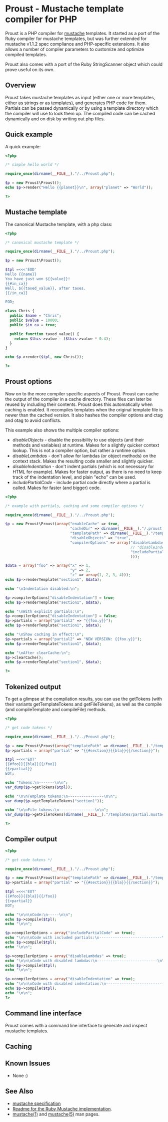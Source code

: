 Proust - Mustache template compiler for PHP
===========================================

Proust is a PHP compiler for [mustache](http://mustache.github.com/)
templates. It started as a port of the Ruby compiler for mustache
templates, but was further extended for mustache v1.1.2 spec
compliance and PHP-specific extensions. It also allows a number of
compiler parameters to customize and optimize compiled templates.

Proust also comes with a port of the Ruby StringScanner object which
could prove useful on its own.

Overview
--------

Proust takes mustache templates as input (either one or more
templates, either as strings or as templates), and generates PHP code
for them. Partials can be passed dynamically or by using a template
directory which the compiler will use to look them up. The compiled
code can be cached dynamically and on disk by writing out php files.

Quick example
-------------

A quick example:

```php
<?php

/* simple hello world */

require_once(dirname(__FILE__)."/../Proust.php");

$p = new Proust\Proust();
echo $p->render("Hello {{planet}}\n", array("planet" => "World"));

?>
```

Mustache template
-----------------

The canonical Mustache template, with a php class:
```php
<?php

/* canonical mustache template */

require_once(dirname(__FILE__)."/../Proust.php");

$p = new Proust\Proust();

$tpl =<<<'EOD'
Hello {{name}}
You have just won ${{value}}!
{{#in_ca}}
Well, ${{taxed_value}}, after taxes.
{{/in_ca}}

EOD;

class Chris {
  public $name = "Chris";
  public $value = 10000;
  public $in_ca = true;

  public function taxed_value() {
    return $this->value - ($this->value * 0.4);
  }
}

echo $p->render($tpl, new Chris());

?>
```

Proust options
--------------

Now on to the more compiler specific aspects of Proust. Proust can
cache the output of the compiler in a cache directory. These files can
later be reused by including their contents. Proust does this
automatically when caching is enabled. It recompiles templates when
the original template file is newer than the cached version. It also
hashes the compiler options and ctag and otag to avoid conflicts.

This example also shows the multiple compiler options:

* *disableObjects* - disable the possibility to use objects (and their
   methods and variables) at runtime. Makes for a slightly quicker
   context lookup. This is not a compiler option, but rather a runtime
   option.
* *disableLambdas* - don't allow for lambdas (or object methods) on
   the context stack. Makes the resulting code smaller and slightly
   quicker.
* *disableIndentation* - don't indent partials (which is not necessary
   for HTML for example). Makes for faster output, as there is no need
   to keep track of the indentation level, and plain "echo" can be
   used.
* *includePartialCode* - include partial code directly where a partial
   is called. Makes for faster (and bigger) code.

```php
<?php

/* example with partials, caching and some compiler options */

require_once(dirname(__FILE__)."/../Proust.php");

$p = new Proust\Proust(array("enableCache" => true,
                             "cacheDir" => dirname(__FILE__)."/.proust.cache/",
                             "templatePath" => dirname(__FILE__)."/templates/",
                             "disableObjects" => "true",
                             "compilerOptions" => array("disableLambdas" => true,
                                                        // "disableIndentation" => true,
                                                        "includePartialCode" => true
                                                        )));

$data = array("foo" => array("x" => 1,
                             "y" => 2,
                             "z" => array(1, 2, 3, 4)));
echo $p->renderTemplate("section1", $data);

echo "\nIndentation disabled:\n";

$p->compilerOptions["disableIndentation"] = true;
echo $p->renderTemplate("section1", $data);

echo "\nWith explicit partials:\n";
$p->compilerOptions["disableIndentation"] = false;
$p->partials = array("partial2" => "{{foo.y}}");
echo $p->renderTemplate("section1", $data);

echo "\nShow caching in effect:\n";
$p->partials = array("partial2" => "NEW VERSION: {{foo.y}}");
echo $p->renderTemplate("section1", $data);

echo "\nAfter clearCache:\n";
$p->clearCache();
echo $p->renderTemplate("section1", $data);

?>
```

Tokenized output
-----------------

To get a glimpse at the compilation results, you can use the getTokens
(with their variants getTemplateTokens and getFileTokens), as well as
the compile (and compileTemplate and compileFile) methods.

```php
<?php

/* get code tokens */

require_once(dirname(__FILE__)."/../Proust.php");

$p = new Proust\Proust(array("templatePath" => dirname(__FILE__)."/templates/"));
$p->partials = array("partial" => "{{#section}}{{bla}}{{/section}}");

$tpl =<<<'EOT'
{{#foo}}{{bla}}{{/foo}}
{{>partial}}
EOT;

echo "Tokens:\n-------\n\n";
var_dump($p->getTokens($tpl));

echo "\n\nTemplate tokens:\n----------------\n\n";
var_dump($p->getTemplateTokens("section1"));

echo "\n\nFile tokens:\n----------------\n\n";
var_dump($p->getFileTokens(dirname(__FILE__)."/templates/partial.mustache"));

?>
```

Compiler output
---------------

```php
<?php

/* get code tokens */

require_once(dirname(__FILE__)."/../Proust.php");

$p = new Proust\Proust(array("templatePath" => dirname(__FILE__)."/templates/"));
$p->partials = array("partial" => "{{#section}}{{bla}}{{/section}}");

$tpl =<<<'EOT'
{{#foo}}{{bla}}{{/foo}}
{{>partial}}
EOT;

echo "\n\n\nCode:\n-----\n\n";
echo $p->compile($tpl);
echo "\n\n";

$p->compilerOptions = array("includePartialCode" => true);
echo "\n\n\nCode with included partials:\n----------------------------\n\n";
echo $p->compile($tpl);
echo "\n\n";

$p->compilerOptions = array("disableLambdas" => true);
echo "\n\n\nCode with disabled lambdas:\n---------------------------\n\n";
echo $p->compile($tpl);
echo "\n\n";

$p->compilerOptions = array("disableIndentation" => true);
echo "\n\n\nCode with disabled indentation:\n-------------------------------\n\n";
echo $p->compile($tpl);
echo "\n\n";
?>
```

Command line interface
----------------------

Proust comes with a command line interface to generate and inspect
mustache templates.

Caching
-------

Known Issues
------------

  * None :)

See Also
--------

 * [mustache specification](https://github.com/mustache/spec)
 * [Readme for the Ruby Mustache implementation](http://github.com/defunkt/mustache/blob/master/README.md).
 * [mustache(1)](http://mustache.github.com/mustache.1.html) and [mustache(5)](http://mustache.github.com/mustache.5.html) man pages.
